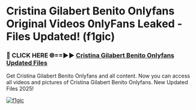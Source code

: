 # Cristina Gilabert Benito Onlyfans Original Videos 0nlyFans Leaked - Files Updated! (f1gic)

<h3>🔴 CLICK HERE 🌐==►► <a href="https://tinyurl.com/ms9xzufz" rel="nofollow">Cristina Gilabert Benito Onlyfans Updated Files</a></h3>

Get Cristina Gilabert Benito Onlyfans and all content. Now you can access all videos and pictures of Cristina Gilabert Benito Onlyfans. New Updated Files 2025!

[![f1gic](https://i.imgur.com/PQ7UWWw.gif)](https://tinyurl.com/ms9xzufz)
